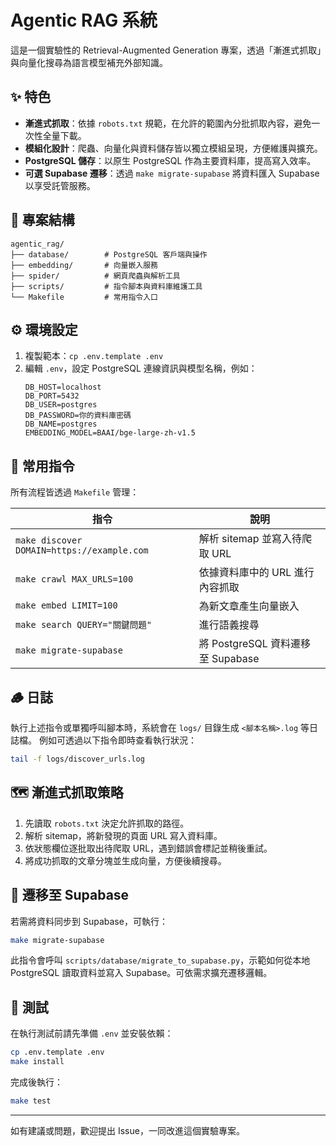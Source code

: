 # Agentic RAG 系統

這是一個實驗性的 Retrieval-Augmented Generation 專案，透過「漸進式抓取」與向量化搜尋為語言模型補充外部知識。

## ✨ 特色
- **漸進式抓取**：依據 `robots.txt` 規範，在允許的範圍內分批抓取內容，避免一次性全量下載。
- **模組化設計**：爬蟲、向量化與資料儲存皆以獨立模組呈現，方便維護與擴充。
- **PostgreSQL 儲存**：以原生 PostgreSQL 作為主要資料庫，提高寫入效率。
- **可選 Supabase 遷移**：透過 `make migrate-supabase` 將資料匯入 Supabase 以享受託管服務。

## 📁 專案結構
```
agentic_rag/
├── database/        # PostgreSQL 客戶端與操作
├── embedding/       # 向量嵌入服務
├── spider/          # 網頁爬蟲與解析工具
├── scripts/         # 指令腳本與資料庫維護工具
└── Makefile         # 常用指令入口
```

## ⚙️ 環境設定
1. 複製範本：`cp .env.template .env`
2. 編輯 `.env`，設定 PostgreSQL 連線資訊與模型名稱，例如：
   ```env
   DB_HOST=localhost
   DB_PORT=5432
   DB_USER=postgres
   DB_PASSWORD=你的資料庫密碼
   DB_NAME=postgres
   EMBEDDING_MODEL=BAAI/bge-large-zh-v1.5
   ```

## 🚀 常用指令
所有流程皆透過 `Makefile` 管理：

| 指令 | 說明 |
|------|------|
| `make discover DOMAIN=https://example.com` | 解析 sitemap 並寫入待爬取 URL |
| `make crawl MAX_URLS=100` | 依據資料庫中的 URL 進行內容抓取 |
| `make embed LIMIT=100` | 為新文章產生向量嵌入 |
| `make search QUERY="關鍵問題"` | 進行語義搜尋 |
| `make migrate-supabase` | 將 PostgreSQL 資料遷移至 Supabase |

## 🪵 日誌
執行上述指令或單獨呼叫腳本時，系統會在 `logs/` 目錄生成 `<腳本名稱>.log` 等日誌檔。
例如可透過以下指令即時查看執行狀況：

```bash
tail -f logs/discover_urls.log
```

## 🗺️ 漸進式抓取策略
1. 先讀取 `robots.txt` 決定允許抓取的路徑。
2. 解析 sitemap，將新發現的頁面 URL 寫入資料庫。
3. 依狀態欄位逐批取出待爬取 URL，遇到錯誤會標記並稍後重試。
4. 將成功抓取的文章分塊並生成向量，方便後續搜尋。

## 🔄 遷移至 Supabase
若需將資料同步到 Supabase，可執行：
```bash
make migrate-supabase
```
此指令會呼叫 `scripts/database/migrate_to_supabase.py`，示範如何從本地 PostgreSQL 讀取資料並寫入 Supabase。可依需求擴充遷移邏輯。

## 🧪 測試
在執行測試前請先準備 `.env` 並安裝依賴：

```bash
cp .env.template .env
make install
```

完成後執行：

```bash
make test
```

---
如有建議或問題，歡迎提出 Issue，一同改進這個實驗專案。
